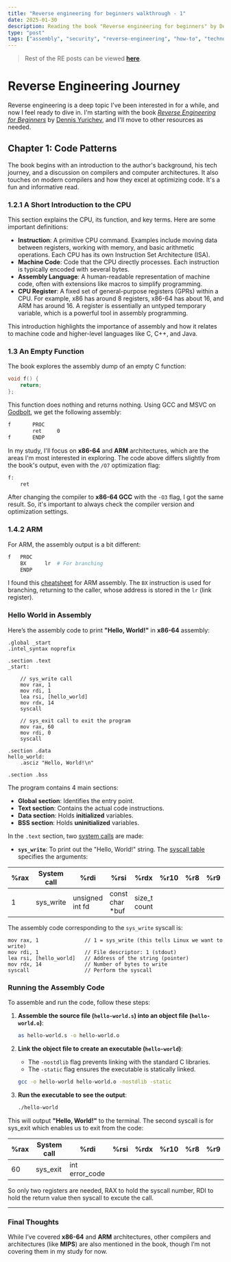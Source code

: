 ```yaml
---
title: "Reverse engineering for beginners walkthrough - 1"
date: 2025-01-30 
description: Reading the book "Reverse engineering for beginners" by Dennis Yurichev 
type: "post"  
tags: ["assembly", "security", "reverse-engineering", "how-to", "technology", "arm", "operating systems", "kernel", "x86-64", "ARM"]
---
```


> Rest of the RE posts can be viewed [**here**](https://techwebunraveled.xyz/tags/reverse-engineering/).

# Reverse Engineering Journey

Reverse engineering is a deep topic I've been interested in for a while, and now I feel ready to dive in. I'm starting with the book [*Reverse Engineering for Beginners*](https://beginners.re/) by [Dennis Yurichev](https://yurichev.com/), and I'll move to other resources as needed.

## Chapter 1: Code Patterns

The book begins with an introduction to the author's background, his tech journey, and a discussion on compilers and computer architectures. It also touches on modern compilers and how they excel at optimizing code. It's a fun and informative read.

### 1.2.1 A Short Introduction to the CPU

This section explains the CPU, its function, and key terms. Here are some important definitions:

- **Instruction**: A primitive CPU command. Examples include moving data between registers, working with memory, and basic arithmetic operations. Each CPU has its own Instruction Set Architecture (ISA).
- **Machine Code**: Code that the CPU directly processes. Each instruction is typically encoded with several bytes.
- **Assembly Language**: A human-readable representation of machine code, often with extensions like macros to simplify programming.
- **CPU Register**: A fixed set of general-purpose registers (GPRs) within a CPU. For example, x86 has around 8 registers, x86-64 has about 16, and ARM has around 16. A register is essentially an untyped temporary variable, which is a powerful tool in assembly programming.

This introduction highlights the importance of assembly and how it relates to machine code and higher-level languages like C, C++, and Java.

### 1.3 An Empty Function

The book explores the assembly dump of an empty C function:

```c
void f() {
    return;
};
```

This function does nothing and returns nothing. Using GCC and MSVC on [Godbolt](https://godbolt.org/), we get the following assembly:

```bash
f       PROC
        ret     0
f       ENDP
```

In my study, I'll focus on **x86-64** and **ARM** architectures, which are the areas I'm most interested in exploring. The code above differs slightly from the book's output, even with the `/O7` optimization flag:

```bash
f:
    ret
```

After changing the compiler to **x86-64 GCC** with the `-O3` flag, I got the same result. So, it's important to always check the compiler version and optimization settings.

### 1.4.2 ARM

For ARM, the assembly output is a bit different:

```bash
f   PROC
    BX      lr  # For branching
    ENDP
```

I found this [cheatsheet](https://azeria-labs.com/downloads/cheatsheetv1.3-1920x1080.png) for ARM assembly. The `BX` instruction is used for branching, returning to the caller, whose address is stored in the `lr` (link register).

### Hello World in Assembly

Here’s the assembly code to print **"Hello, World!"** in **x86-64** assembly:

```assembly
.global _start
.intel_syntax noprefix

.section .text
_start:    

    // sys_write call    
    mov rax, 1
    mov rdi, 1    
    lea rsi, [hello_world]
    mov rdx, 14 
    syscall
    
    // sys_exit call to exit the program
    mov rax, 60
    mov rdi, 0
    syscall

.section .data
hello_world:
    .asciz "Hello, World!\n"

.section .bss 
```

The program contains 4 main sections:
- **Global section**: Identifies the entry point.
- **Text section**: Contains the actual code instructions.
- **Data section**: Holds **initialized** variables.
- **BSS section**: Holds **uninitialized** variables.

In the `.text` section, two [system calls](https://blog.rchapman.org/posts/Linux_System_Call_Table_for_x86_64/) are made:

- **`sys_write`**: To print out the "Hello, World!" string. The [syscall table](https://blog.rchapman.org/posts/Linux_System_Call_Table_for_x86_64/) specifies the arguments:

| %rax | System call | %rdi            | %rsi            | %rdx         | %r10 | %r8 | %r9 |
|------|-------------|-----------------|-----------------|-------------|------|----|----|
| 1    | sys_write   | unsigned int fd | const char *buf | size_t count |      |    |    |

The assembly code corresponding to the `sys_write` syscall is:

```assembly
mov rax, 1               // 1 = sys_write (this tells Linux we want to write)
mov rdi, 1               // File descriptor: 1 (stdout)
lea rsi, [hello_world]   // Address of the string (pointer)
mov rdx, 14              // Number of bytes to write
syscall                  // Perform the syscall
```

### Running the Assembly Code

To assemble and run the code, follow these steps:

1. **Assemble the source file (`hello-world.s`) into an object file (`hello-world.o`)**:
    ```bash
    as hello-world.s -o hello-world.o
    ```

2. **Link the object file to create an executable (`hello-world`)**:
    - The `-nostdlib` flag prevents linking with the standard C libraries.
    - The `-static` flag ensures the executable is statically linked.
    ```bash
    gcc -o hello-world hello-world.o -nostdlib -static
    ```

3. **Run the executable to see the output**:
    ```bash
    ./hello-world
    ```

This will output **"Hello, World!"** to the terminal. The second syscall is for sys_exit which enables us to exit from the code:

| %rax | System call | %rdi            | %rsi            | %rdx         | %r10 | %r8 | %r9 |
|------|------------|-----------------|-----------------|-------------|------|----|----|
| 60    | sys_exit  | int error_code | | |      |    |    |

So only two registers are needed, RAX to hold the syscall number, RDI to hold the return value then syscall to excute the call.

---

### Final Thoughts

While I’ve covered **x86-64** and **ARM** architectures, other compilers and architectures (like **MIPS**) are also mentioned in the book, though I’m not covering them in my study for now.
